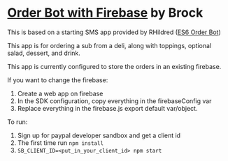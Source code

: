 # <a href="https://github.com/bsawlor/Orderbot-with-firebase" target="_blank">Order Bot with Firebase</a> by Brock

This is based on a starting SMS app provided by RHildred (<a href="https://github.com/rhildred/twiliobot2021" target="_blank">ES6 Order Bot</a>)

This app is for ordering a sub from a deli, along with toppings, optional salad, dessert, and drink.

This app is currently configured to store the orders in an existing firebase.

If you want to change the firebase: 

1. Create a web app on firebase
2. In the SDK configuration, copy everything in the firebaseConfig var
3. Replace everything in the firebase.js export default var/object. 

To run:

1. Sign up for paypal developer sandbox and get a client id
2. The first time run `npm install`
3. `SB_CLIENT_ID=<put_in_your_client_id> npm start`